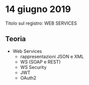 14 giugno 2019
==============

Titolo sul registro: WEB SERVICES

## Teoria

- Web Services
  - rappresentazioni JSON e XML
  - WS (SOAP e REST)
  - WS Security
  - JWT
  - OAuth2
  